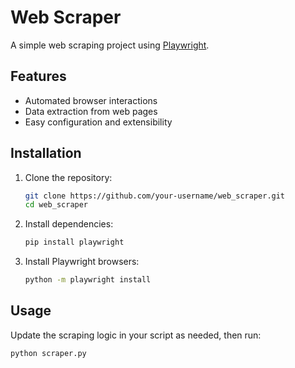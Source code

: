 # Web Scraper

A simple web scraping project using [Playwright](https://playwright.dev/).

## Features

- Automated browser interactions
- Data extraction from web pages
- Easy configuration and extensibility

## Installation

1. Clone the repository:
    ```bash
    git clone https://github.com/your-username/web_scraper.git
    cd web_scraper
    ```

2. Install dependencies:
    ```bash
    pip install playwright
    ```

3. Install Playwright browsers:
    ```bash
    python -m playwright install
    ```

## Usage

Update the scraping logic in your script as needed, then run:
```bash
python scraper.py
```
